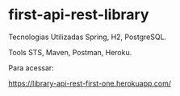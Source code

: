 # first-api-rest-library

Tecnologias Utilizadas
Spring, H2, PostgreSQL.

Tools
STS, Maven, Postman, Heroku.


Para acessar: 

https://library-api-rest-first-one.herokuapp.com/


   
